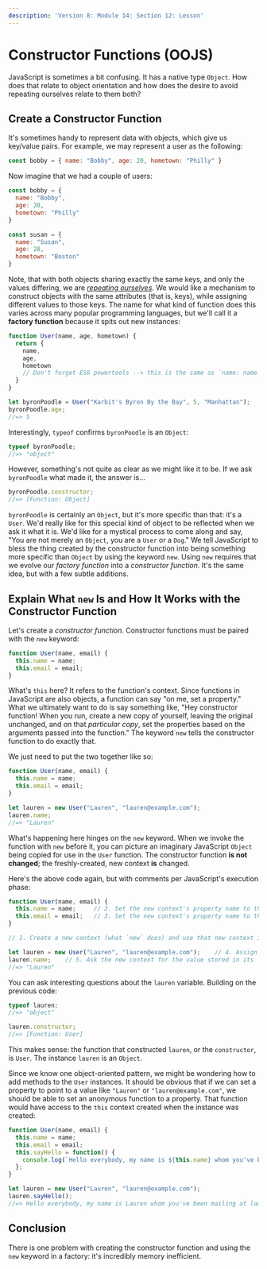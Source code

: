 ```yaml
---
description: 'Version 8: Module 14: Section 12: Lesson'
---
```


# Constructor Functions \(OOJS\)

JavaScript is sometimes a bit confusing. It has a native type `Object`. How does that relate to object orientation and how does the desire to avoid repeating ourselves relate to them both?

## Create a Constructor Function

It's sometimes handy to represent data with objects, which give us key/value pairs. For example, we may represent a user as the following:

```javascript
const bobby = { name: "Bobby", age: 20, hometown: "Philly" }
```

Now imagine that we had a couple of users:

```javascript
const bobby = {
  name: "Bobby",
  age: 20,
  hometown: "Philly"
}

const susan = {
  name: "Susan",
  age: 28,
  hometown: "Boston"
}
```

Note, that with both objects sharing exactly the same keys, and only the values differing, we are [_repeating ourselves_](https://en.wikipedia.org/wiki/Don%27t_repeat_yourself). We would like a mechanism to construct objects with the same attributes \(that is, keys\), while assigning different values to those keys. The name for what kind of function does this varies across many popular programming languages, but we'll call it a **factory function** because it spits out new instances:

```javascript
function User(name, age, hometown) {
  return {
    name,
    age,
    hometown
    // Don't forget ES6 powertools --> this is the same as `name: name`
  }
}

let byronPoodle = User("Karbit's Byron By the Bay", 5, "Manhattan");
byronPoodle.age;
//=> 5
```

Interestingly, `typeof` confirms `byronPoodle` is an `Object`:

```javascript
typeof byronPoodle;
//=> "object"
```

However, something's not quite as clear as we might like it to be. If we ask `byronPoodle` what made it, the answer is...

```javascript
byronPoodle.constructor;
//=> [Function: Object]
```

`byronPoodle` is certainly an `Object`, but it's more specific than that: it's a `User`. We'd really like for this special kind of object to be reflected when we ask it what it is. We'd like for a mystical process to come along and say, "You are not merely an `Object`, you are a `User` or a `Dog`." We tell JavaScript to bless the thing created by the constructor function into being something more specific than `Object` by using the keyword `new`. Using `new` requires that we evolve our _factory function_ into a _constructor function_. It's the same idea, but with a few subtle additions.

## Explain What `new` Is and How It Works with the Constructor Function

Let's create a _constructor function_. Constructor functions must be paired with the `new` keyword:

```javascript
function User(name, email) {
  this.name = name;
  this.email = email;
}
```

What's `this` here? It refers to the function's context. Since functions in JavaScript are also objects, a function can say "on me, set a property." What we ultimately want to do is say something like, "Hey constructor function! When you run, create a new copy of yourself, leaving the original unchanged, and on that _particular copy_, set the properties based on the arguments passed into the function." The keyword `new` tells the constructor function to do exactly that.

We just need to put the two together like so:

```javascript
function User(name, email) {
  this.name = name;
  this.email = email;
}

let lauren = new User("Lauren", "lauren@example.com");
lauren.name;
//=> "Lauren"
```

What's happening here hinges on the `new` keyword. When we invoke the function with `new` before it, you can picture an imaginary JavaScript `Object` being copied for use in the `User` function. The constructor function **is not changed**; the freshly-created, new context **is** changed.

Here's the above code again, but with comments per JavaScript's execution phase:

```javascript
function User(name, email) {
  this.name = name;     // 2. Set the new context's property name to the argument that was passed into the first parameter (name).
  this.email = email;   // 3. Set the new context's property name to the argument that was passed into the second parameter (email).
}

// 1. Create a new context (what `new` does) and use that new context inside of the execution of the `User()` function while passing in the arguments "Lauren" and "lauren@example.com".

let lauren = new User("Lauren", "lauren@example.com");    // 4. Assign the new context's newly-created object to the variable `lauren`.
lauren.name;    // 5. Ask the new context for the value stored in its `.name` property.
//=> "Lauren"
```

You can ask interesting questions about the `lauren` variable. Building on the previous code:

```javascript
typeof lauren;
//=> "object"

lauren.constructor;
//=> [Function: User]
```

This makes sense: the function that constructed `lauren`, or the `constructor`, is `User`. The instance `lauren` is an `Object`.

Since we know one object-oriented pattern, we might be wondering how to add methods to the `User` instances. It should be obvious that if we can set a property to point to a value like `"Lauren"` or `"lauren@example.com"`, we should be able to set an anonymous function to a property. That function would have access to the `this` context created when the instance was created:

```javascript
function User(name, email) {
  this.name = name;
  this.email = email;
  this.sayHello = function() {
    console.log(`Hello everybody, my name is ${this.name} whom you've been mailing at ${this.email}!`);
  };
}

let lauren = new User("Lauren", "lauren@example.com");
lauren.sayHello();
//=> Hello everybody, my name is Lauren whom you've been mailing at lauren@example.com!
```

## Conclusion

There is one problem with creating the constructor function and using the `new` keyword in a factory: it's incredibly memory inefficient.

